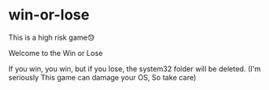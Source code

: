# win-or-lose
This is a high risk game😓

Welcome to the Win or Lose

If you win, you win, but if you lose, the system32 folder will be deleted.
(I'm seriously This game can damage your OS, So take care)
